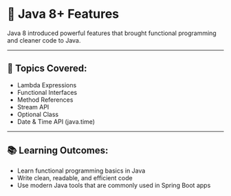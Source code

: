 # 🚀 Java 8+ Features

Java 8 introduced powerful features that brought functional programming and cleaner code to Java.

---

## 🔹 Topics Covered:

- Lambda Expressions
- Functional Interfaces
- Method References
- Stream API
- Optional Class
- Date & Time API (java.time)

---

## 📚 Learning Outcomes:

- Learn functional programming basics in Java
- Write clean, readable, and efficient code
- Use modern Java tools that are commonly used in Spring Boot apps
